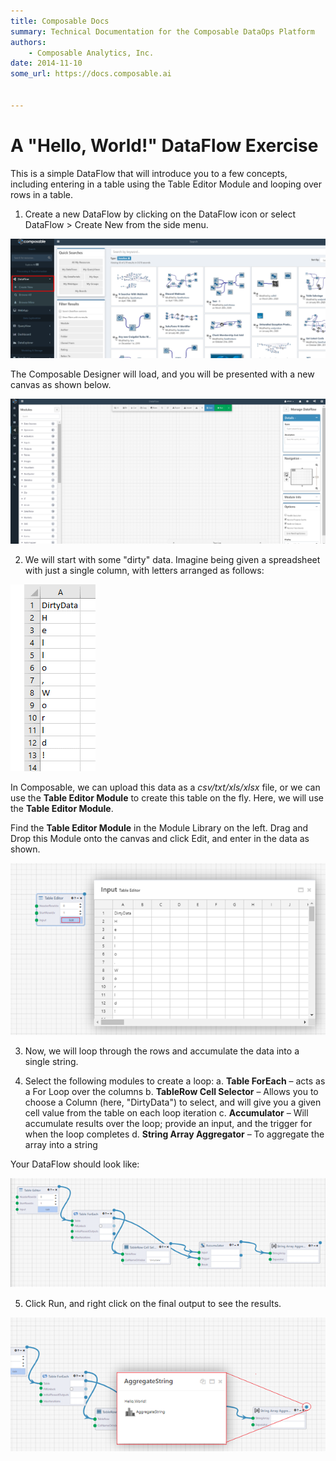 ```yaml
---
title: Composable Docs
summary: Technical Documentation for the Composable DataOps Platform
authors:
    - Composable Analytics, Inc.
date: 2014-11-10
some_url: https://docs.composable.ai


---
```


# A "Hello, World!" DataFlow Exercise

This is a simple DataFlow that will introduce you to a few concepts, including entering in a table using the Table Editor Module and looping over rows in a table.

1.	Create a new DataFlow by clicking on the DataFlow icon or select DataFlow > Create New from the side menu.

![!Example "Hello, World!" DataFlow](img/DataFlow-HelloWorld-01.png)

The Composable Designer will load, and you will be presented with a new canvas as shown below.
 
![!Example "Hello, World!" DataFlow](img/DataFlow-HelloWorld-02.png)

2.	We will start with some "dirty" data. Imagine being given a spreadsheet with just a single column, with letters arranged as follows:

![!Example "Hello, World!" DataFlow](img/DataFlow-HelloWorld-03.png)

In Composable, we can upload this data as a *csv/txt/xls/xlsx* file, or we can use the **Table Editor Module** to create this table on the fly. Here, we will use the **Table Editor Module**.

Find the **Table Editor Module** in the Module Library on the left. Drag and Drop this Module onto the canvas and click Edit, and enter in the data as shown.

![!Example "Hello, World!" DataFlow](img/DataFlow-HelloWorld-04.png)

3.	Now, we will loop through the rows and accumulate the data into a single string.

4.	Select the following modules to create a loop:
a.	**Table ForEach** – acts as a For Loop over the columns
b.	**TableRow Cell Selector** – Allows you to choose a Column (here, "DirtyData") to select, and will give you a given cell value from the table on each loop iteration
c.	**Accumulator** – Will accumulate results over the loop; provide an input, and the trigger for when the loop completes
d.	**String Array Aggregator** – To aggregate the array into a string

Your DataFlow should look like:

![!Example "Hello, World!" DataFlow](img/DataFlow-HelloWorld-05.png)

5.	Click Run, and right click on the final output to see the results.
 
![!Example "Hello, World!" DataFlow](img/DataFlow-HelloWorld-06.png)